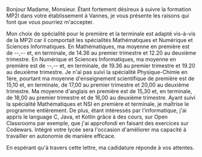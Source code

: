 Bonjour Madame, Monsieur. Étant fortement désireux à suivre la formation MP2I dans votre établissement à Vannes, je vous présente les raisons qui font que vous pourriez m'accepter.

Mon choix de spécialité pour le première et la terminale est adapté vis-à-vis de la MP2I car il comportait les spécialités Mathématiques et Numérique et Sciences Informatiques. En Mathématiques, ma moyenne en première est de --,-- et, en terminale, de 14.36 au premier trimestre et 12.20 au deuxième trimestre. En Numérique et Sciences Informatiques, ma moyenne en première est de --,-- et, en terminale, de 19.36 au premier trimestre et 19.20 au deuxième trimestre. Je n'ai pas suivi la spécialité Physique-Chimie en 1ère, pourtant ma moyenne d'enseignement scientifique de première est de 15,10 et, en terminale, de 17,00 au premier trimestre et 20,00 au deuxième trimestre. Ma moyenne d'anglais en première est de 15,30 et, en terminale, de 18,00 au premier trimestre et de 16,00 au deuxième trimestre.
Ayant suivi la spécialité Mathématiques et NSI en première et terminale, je maîtrise le programme entièrement. De plus, étant intéressés par l'informatique, j'ai appris le language C, Java, et Kotlin grâce à des cours, sur Open Classrooms par exemple, que j'ai approfondi en faisant des exercices sur Codewars.
Intégré votre lycée sera l'occasion d'améliorer ma capacité à travailler en autonomie de manière efficace.

En espérant qu'à travers cette lettre, ma cadidature réponde à vos attentes.